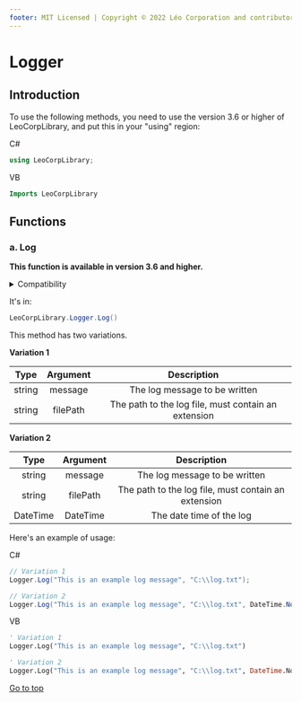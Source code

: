 ```yaml
---
footer: MIT Licensed | Copyright © 2022 Léo Corporation and contributors
---
```

# Logger
## Introduction
To use the following methods, you need to use the version 3.6 or higher of LeoCorpLibrary, and put this in your "using" region:

C#

~~~ cs
using LeoCorpLibrary;
~~~

VB

~~~ vb
Imports LeoCorpLibrary
~~~

## Functions
### a. Log
**This function is available in version 3.6 and higher.**

<details>
<summary>Compatibility</summary>

| Frameworks | LeoCorpLibrary | LeoCorpLibrary.Core |
| :-----: | :----------------: | :---------------------: |
| .NET 6 | ✔ | ✔ |
| .NET 5 | ✔ | ✔ |
| .NET Core 3.1 | ✔ | ✔ |
| .NET Framework 4.5 | ✔ | ✔ |

</details>


It's in:

~~~ cs
LeoCorpLibrary.Logger.Log()
~~~
This method has two variations.

**Variation 1**

| Type | Argument | Description | 
| :--: | :-------: | :---------: |
| string | message | The log message to be written |
| string | filePath | The path to the log file, must contain an extension |

**Variation 2**

| Type | Argument | Description | 
| :--: | :-------: | :---------: |
| string | message | The log message to be written |
| string | filePath | The path to the log file, must contain an extension |
| DateTime | DateTime | The date time of the log |

Here's an example of usage:

C#

~~~ cs
// Variation 1
Logger.Log("This is an example log message", "C:\\log.txt");

// Variation 2
Logger.Log("This is an example log message", "C:\\log.txt", DateTime.Now);
~~~

VB

~~~ vb
' Variation 1
Logger.Log("This is an example log message", "C:\\log.txt")

' Variation 2
Logger.Log("This is an example log message", "C:\\log.txt", DateTime.Now)
~~~
[Go to top](#logger)